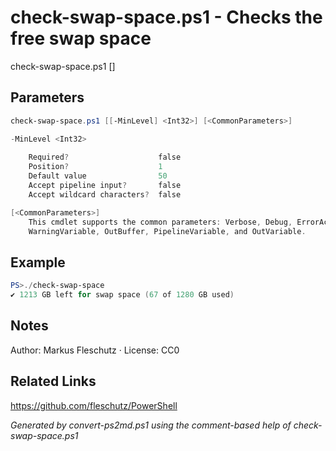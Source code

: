 # check-swap-space.ps1 - Checks the free swap space

check-swap-space.ps1 [<min-level>]

## Parameters
```powershell
check-swap-space.ps1 [[-MinLevel] <Int32>] [<CommonParameters>]

-MinLevel <Int32>
    
    Required?                    false
    Position?                    1
    Default value                50
    Accept pipeline input?       false
    Accept wildcard characters?  false

[<CommonParameters>]
    This cmdlet supports the common parameters: Verbose, Debug, ErrorAction, ErrorVariable, WarningAction, 
    WarningVariable, OutBuffer, PipelineVariable, and OutVariable.
```

## Example
```powershell
PS>./check-swap-space
✔️ 1213 GB left for swap space (67 of 1280 GB used)
```


## Notes
Author: Markus Fleschutz · License: CC0

## Related Links
https://github.com/fleschutz/PowerShell

*Generated by convert-ps2md.ps1 using the comment-based help of check-swap-space.ps1*
